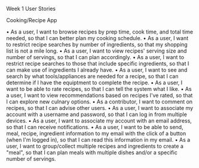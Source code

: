 Week 1
User Stories

Cooking/Recipe App

• As a user, I want to browse recipes by prep time, cook time, and total time needed, 
  so that I can better plan my cooking schedule.
• As a user, I want to restrict recipe searches by number of ingredients, 
  so that my shopping list is not a mile long.
• As a user, I want to view recipes' serving size and number of servings, 
  so that I can plan accordingly.
• As a user, I want to restrict recipe searches to those that include specific ingredients, 
  so that I can make use of ingredients I already have.
• As a user, I want to see and search by what tools/appliances are needed for a recipe, 
  so that I can determine if I have the equiptment to complete the recipe.
• As a user, I want to be able to rate recipes, 
  so that I can tell the system what I like.
• As a user, I want to view recommendations based on recipes I've rated, 
  so that I can explore new culnary options.
• As a contributor, I want to comment on recipes, 
  so that I can advise other users.
• As a user, I want to associate my account with a username and password, 
  so that I can log in from multiple devices.
• As a user, I want to associate my account with an email address, 
  so that I can receive notifications.
• As a user, I want to be able to send, meal, recipe, ingredient information to my email with the click of a button (when I'm logged in), 
  so that I can read this information in my email.
• As a user, I want to group/collect multiple recipes and ingredients to create a "meal", 
  so that I can plan meals with multiple dishes and/or a specific number of servings.